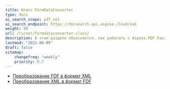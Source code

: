 ```yaml
---
title: Класс FormDataConverter
type: docs
ai_search_scope: pdf_net
ai_search_endpoint: https://docsearch.api.aspose.cloud/ask
weight: 90
url: /ru/net/formdataconverter-class/
description: В этом разделе объясняется, как работать с Aspose.PDF Facades с помощью класса FormDataConverter.
lastmod: "2021-06-05"
draft: false
sitemap:
    changefreq: "weekly"
    priority: 0.7
---
```

- [Преобразование FDF в формат XML](/pdf/net/преобразование-fdf-в-формат-xml/)
- [Преобразование XML в формат FDF](/pdf/net/преобразование-xml-в-формат-fdf/)